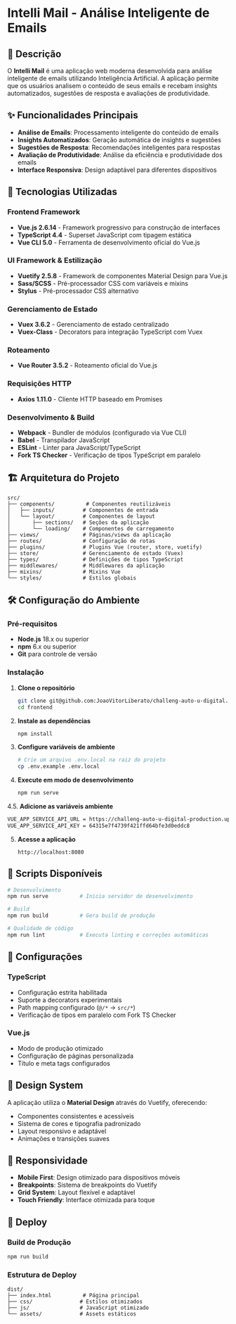 # Intelli Mail - Análise Inteligente de Emails

## 📧 Descrição

O **Intelli Mail** é uma aplicação web moderna desenvolvida para análise inteligente de emails utilizando Inteligência Artificial. A aplicação permite que os usuários analisem o conteúdo de seus emails e recebam insights automatizados, sugestões de resposta e avaliações de produtividade.

## ✨ Funcionalidades Principais

- **Análise de Emails**: Processamento inteligente do conteúdo de emails
- **Insights Automatizados**: Geração automática de insights e sugestões
- **Sugestões de Resposta**: Recomendações inteligentes para respostas
- **Avaliação de Produtividade**: Análise da eficiência e produtividade dos emails
- **Interface Responsiva**: Design adaptável para diferentes dispositivos

## 🚀 Tecnologias Utilizadas

### Frontend Framework
- **Vue.js 2.6.14** - Framework progressivo para construção de interfaces
- **TypeScript 4.4** - Superset JavaScript com tipagem estática
- **Vue CLI 5.0** - Ferramenta de desenvolvimento oficial do Vue.js

### UI Framework & Estilização
- **Vuetify 2.5.8** - Framework de componentes Material Design para Vue.js
- **Sass/SCSS** - Pré-processador CSS com variáveis e mixins
- **Stylus** - Pré-processador CSS alternativo

### Gerenciamento de Estado
- **Vuex 3.6.2** - Gerenciamento de estado centralizado
- **Vuex-Class** - Decorators para integração TypeScript com Vuex

### Roteamento
- **Vue Router 3.5.2** - Roteamento oficial do Vue.js

### Requisições HTTP
- **Axios 1.11.0** - Cliente HTTP baseado em Promises

### Desenvolvimento & Build
- **Webpack** - Bundler de módulos (configurado via Vue CLI)
- **Babel** - Transpilador JavaScript
- **ESLint** - Linter para JavaScript/TypeScript
- **Fork TS Checker** - Verificação de tipos TypeScript em paralelo
## 🏗️ Arquitetura do Projeto

```
src/
├── components/          # Componentes reutilizáveis
│   ├── inputs/         # Componentes de entrada
│   └── layout/         # Componentes de layout
│       ├── sections/   # Seções da aplicação
│       └── loading/    # Componentes de carregamento
├── views/              # Páginas/views da aplicação
├── routes/             # Configuração de rotas
├── plugins/            # Plugins Vue (router, store, vuetify)
├── store/              # Gerenciamento de estado (Vuex)
├── types/              # Definições de tipos TypeScript
├── middlewares/        # Middlewares da aplicação
├── mixins/             # Mixins Vue
└── styles/             # Estilos globais
```

## 🛠️ Configuração do Ambiente

### Pré-requisitos
- **Node.js** 18.x ou superior
- **npm** 6.x ou superior
- **Git** para controle de versão

### Instalação

1. **Clone o repositório**
   ```bash
   git clone git@github.com:JoaoVitorLiberato/challeng-auto-u-digital.git
   cd frontend
   ```

2. **Instale as dependências**
   ```bash
   npm install
   ```

3. **Configure variáveis de ambiente**
   ```bash
   # Crie um arquivo .env.local na raiz do projeto
   cp .env.example .env.local
   ```

4. **Execute em modo de desenvolvimento**
   ```bash
   npm run serve
   ```

4.5. **Adicione as variáveis ambiente**
   ```bash
   VUE_APP_SERVICE_API_URL = https://challeng-auto-u-digital-production.up.railway.app/
   VUE_APP_SERVICE_API_KEY = 64315e7f4739f421ffd64bfe3d0eddc8
   ```

5. **Acesse a aplicação**
   ```
   http://localhost:8080
   ```

## 📜 Scripts Disponíveis

```bash
# Desenvolvimento
npm run serve          # Inicia servidor de desenvolvimento

# Build
npm run build          # Gera build de produção

# Qualidade de código
npm run lint           # Executa linting e correções automáticas
```

## 🔧 Configurações

### TypeScript
- Configuração estrita habilitada
- Suporte a decorators experimentais
- Path mapping configurado (`@/*` → `src/*`)
- Verificação de tipos em paralelo com Fork TS Checker

### Vue.js
- Modo de produção otimizado
- Configuração de páginas personalizada
- Título e meta tags configurados


## 🎨 Design System

A aplicação utiliza o **Material Design** através do Vuetify, oferecendo:
- Componentes consistentes e acessíveis
- Sistema de cores e tipografia padronizado
- Layout responsivo e adaptável
- Animações e transições suaves

## 📱 Responsividade

- **Mobile First**: Design otimizado para dispositivos móveis
- **Breakpoints**: Sistema de breakpoints do Vuetify
- **Grid System**: Layout flexível e adaptável
- **Touch Friendly**: Interface otimizada para toque


## 🚀 Deploy

### Build de Produção
```bash
npm run build
```

### Estrutura de Deploy
```
dist/
├── index.html          # Página principal
├── css/               # Estilos otimizados
├── js/                # JavaScript otimizado
└── assets/            # Assets estáticos
```